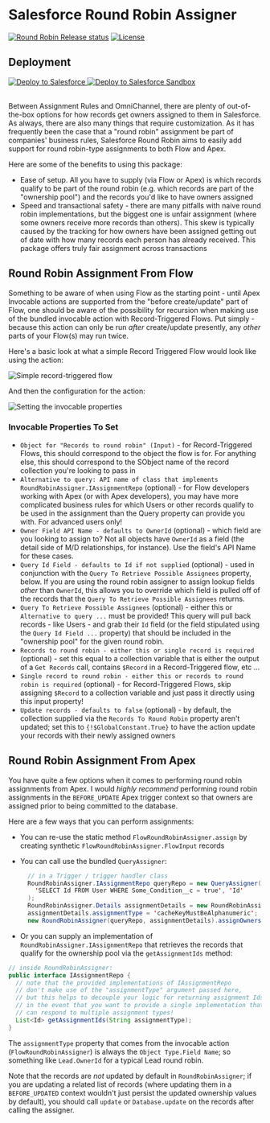# Salesforce Round Robin Assigner

[![Round Robin Release status](https://github.com/jamessimone/salesforce-round-robin/actions/workflows/deploy.yml/badge.svg?branch=main)](https://github.com/jamessimone/salesforce-round-robin/actions/workflows/deploy.yml 'Click to view deployment pipeline history')
[![License](https://img.shields.io/npm/l/scanner.svg)](https://github.com/jamessimone/salesforce-round-robin/blob/main/package.json)

## Deployment

<a href="https://login.salesforce.com/packaging/installPackage.apexp?p0=04t6g000008Oa2hAAC">
  <img alt="Deploy to Salesforce"
       src="./media/deploy-package-to-prod.png">
</a>

<a href="https://test.salesforce.com/packaging/installPackage.apexp?p0=04t6g000008Oa2hAAC">
  <img alt="Deploy to Salesforce Sandbox"
       src="./media/deploy-package-to-sandbox.png">
</a>

<br/>
<br/>

Between Assignment Rules and OmniChannel, there are plenty of out-of-the-box options for how records get owners assigned to them in Salesforce. As always, there are also many things that require customization. As it has frequently been the case that a "round robin" assignment be part of companies' business rules, Salesforce Round Robin aims to easily add support for round robin-type assignments to both Flow and Apex.

Here are some of the benefits to using this package:

- Ease of setup. All you have to supply (via Flow or Apex) is which records qualify to be part of the round robin (e.g. which records are part of the "ownership pool") and the records you'd like to have owners assigned
- Speed and transactional safety - there are many pitfalls with naive round robin implementations, but the biggest one is unfair assignment (where some owners receive more records than others). This skew is typically caused by the tracking for how owners have been assigned getting out of date with how many records each person has already received. This package offers truly fair assignment across transactions

## Round Robin Assignment From Flow

Something to be aware of when using Flow as the starting point - until Apex Invocable actions are supported from the "before create/update" part of Flow, one should be aware of the possibility for recursion when making use of the bundled invocable action with Record-Triggered Flows. Put simply - because this action can only be run _after_ create/update presently, any _other_ parts of your Flow(s) may run twice.

Here's a basic look at what a simple Record Triggered Flow would look like using the action:

![Simple record-triggered flow](./media/round-robin-record-triggered-flow.png)

And then the configuration for the action:

![Setting the invocable properties](./media/round-robin-inside-action.png)

### Invocable Properties To Set

- `Object for "Records to round robin" (Input)` - for Record-Triggered Flows, this should correspond to the object the flow is for. For anything else, this should correspond to the SObject name of the record collection you're looking to pass in
- `Alternative to query: API name of class that implements RoundRobinAssigner.IAssignmentRepo` (optional) - for Flow developers working with Apex (or with Apex developers), you may have more complicated business rules for which Users or other records qualify to be used in the assignment than the Query property can provide you with. For advanced users only!
- `Owner Field API Name - defaults to OwnerId` (optional) - which field are you looking to assign to? Not all objects have `OwnerId` as a field (the detail side of M/D relationships, for instance). Use the field's API Name for these cases.
- `Query Id Field - defaults to Id if not supplied` (optional) - used in conjunction with the `Query To Retrieve Possible Assignees` property, below. If you are using the round robin assigner to assign lookup fields _other_ than `OwnerId`, this allows you to override which field is pulled off of the records that the `Query To Retrieve Possible Assignees` returns.
- `Query To Retrieve Possible Assignees` (optional) - either this or `Alternative to query ...` must be provided! This query will pull back records - like Users - and grab their `Id` field (or the field stipulated using the `Query Id Field ...` property) that should be included in the "ownership pool" for the given round robin.
- `Records to round robin - either this or single record is required` (optional) - set this equal to a collection variable that is either the output of a `Get Records` call, contains `$Record` in a Record-Triggered flow, etc ...
- `Single record to round robin - either this or records to round robin is required` (optional) - for Record-Triggered Flows, skip assigning `$Record` to a collection variable and just pass it directly using this input property!
- `Update records - defaults to false` (optional) - by default, the collection supplied via the `Records To Round Robin` property aren't updated; set this to `{!$GlobalConstant.True}` to have the action update your records with their newly assigned owners

## Round Robin Assignment From Apex

You have quite a few options when it comes to performing round robin assignments from Apex. I would _highly recommend_ performing round robin assignments in the `BEFORE_UPDATE` Apex trigger context so that owners are assigned prior to being committed to the database.

Here are a few ways that you can perform assignments:

- You can re-use the static method `FlowRoundRobinAssigner.assign` by creating synthetic `FlowRoundRobinAssigner.FlowInput` records
- You can call use the bundled `QueryAssigner`:

  ```java
    // in a Trigger / trigger handler class
    RoundRobinAssigner.IAssignmentRepo queryRepo = new QueryAssigner(
      'SELECT Id FROM User WHERE Some_Condition__c = true', 'Id'
    );
    RoundRobinAssigner.Details assignmentDetails = new RoundRobinAssigner.Details();
    assignmentDetails.assignmentType = 'cacheKeyMustBeAlphanumeric';
    new RoundRobinAssigner(queryRepo, assignmentDetails).assignOwners(someListOfSObjectsToBeAssigned);
  ```

- Or you can supply an implementation of `RoundRobinAssigner.IAssignmentRepo` that retrieves the records that qualify for the ownership pool via the `getAssignmentIds` method:

```java
// inside RoundRobinAssigner:
public interface IAssignmentRepo {
  // note that the provided implementations of IAssignmentRepo
  // don't make use of the "assignmentType" argument passed here,
  // but this helps to decouple your logic for returning assignment Ids
  // in the event that you want to provide a single implementation that
  // can respond to multiple assignment types!
  List<Id> getAssignmentIds(String assignmentType);
}
```

The `assignmentType` property that comes from the invocable action (`FlowRoundRobinAssigner`) is always the `Object Type.Field Name`; so something like `Lead.OwnerId` for a typical Lead round robin.

Note that the records are _not_ updated by default in `RoundRobinAssigner`; if you are updating a related list of records (where updating them in a `BEFORE_UPDATED` context wouldn't just persist the updated ownership values by default), you should call `update` or `Database.update` on the records after calling the assigner.
